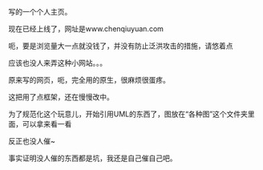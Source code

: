 ﻿写的一个个人主页。

现在已经上线了，网址是www.chenqiuyuan.com

呃，要是浏览量大一点就没钱了，并没有防止泛洪攻击的措施，请悠着点

应该也没人来弄这种小网站。。。

原来写的网页，呃，完全用的原生，很麻烦很蛋疼。

这把用了点框架，还在慢慢改中。

为了规范化这个玩意儿，开始引用UML的东西了，图放在“各种图”这个文件夹里面，可以拿来看一看

反正也没人催~

事实证明没人催的东西都是坑，我还是自己催自己吧。
